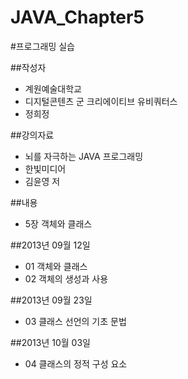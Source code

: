 JAVA_Chapter5
=============
#프로그래밍 실습

##작성자

* 계원예술대학교
* 디지털콘텐츠 군 크리에이티브 유비쿼터스
* 정희정

##강의자료

* 뇌를 자극하는 JAVA 프로그래밍
* 한빛미디어
* 김윤영 저

##내용

* 5장 객체와 클래스

##2013년 09월 12일

* 01 객체와 클래스
* 02 객체의 생성과 사용

##2013년 09월 23일

* 03 클래스 선언의 기초 문법

##2013년 10월 03일

* 04 클래스의 정적 구성 요소
